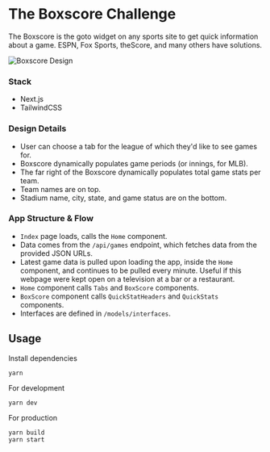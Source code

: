 # The Boxscore Challenge

The Boxscore is the goto widget on any sports site to get quick information about a game. ESPN, Fox Sports, theScore, and many others have solutions.

![Boxscore Design](https://i.ibb.co/vZvx1VN/Screen-Shot-2021-11-03-at-8-51-45-AM.png)

### Stack

- Next.js
- TailwindCSS

### Design Details

- User can choose a tab for the league of which they'd like to see games for.
- Boxscore dynamically populates game periods (or innings, for MLB).
- The far right of the Boxscore dynamically populates total game stats per team.
- Team names are on top.
- Stadium name, city, state, and game status are on the bottom.

### App Structure & Flow

- `Index` page loads, calls the `Home` component.
- Data comes from the `/api/games` endpoint, which fetches data from the provided JSON URLs.
- Latest game data is pulled upon loading the app, inside the `Home` component, and continues to be pulled every minute. Useful if this webpage were kept open on a television at a bar or a restaurant.
- `Home` component calls `Tabs` and `BoxScore` components.
- `BoxScore` component calls `QuickStatHeaders` and `QuickStats` components.
- Interfaces are defined in `/models/interfaces`.

## Usage

Install dependencies

```
yarn
```

For development

```
yarn dev
```

For production

```
yarn build
yarn start
```
